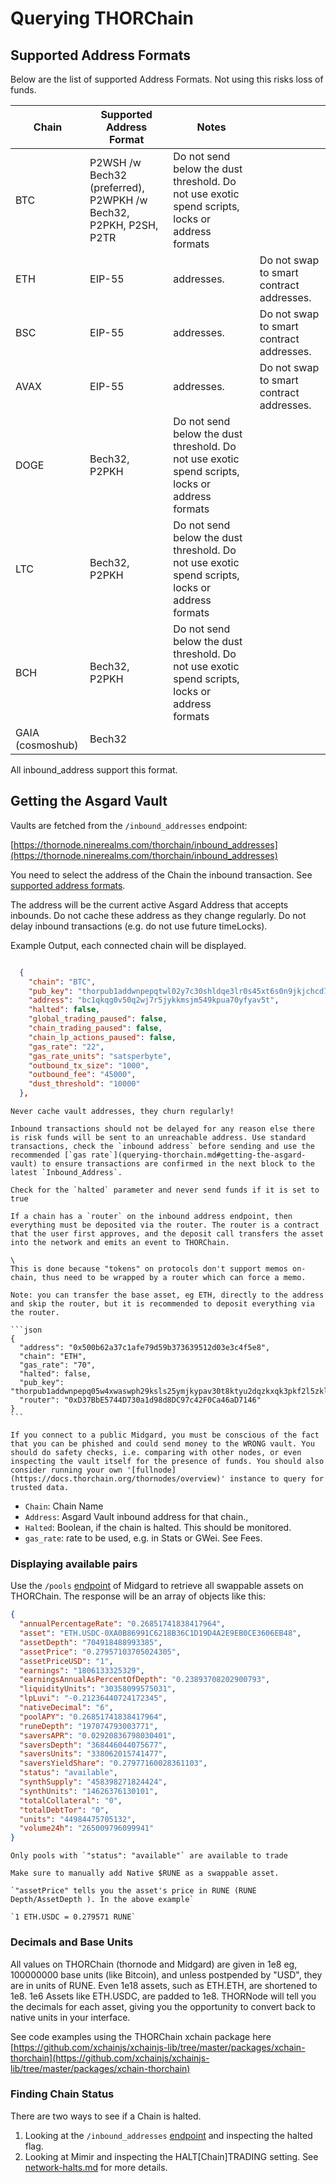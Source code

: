 # Querying THORChain

## Supported Address Formats

Below are the list of supported Address Formats. Not using this risks loss of funds.

| Chain            | Supported Address Format                                         | Notes                                                                                           |                                          |
| ---------------- | ---------------------------------------------------------------- | ----------------------------------------------------------------------------------------------- | ---------------------------------------- |
| BTC              | P2WSH /w Bech32 (preferred), P2WPKH /w Bech32, P2PKH, P2SH, P2TR | Do not send below the dust threshold. Do not use exotic spend scripts, locks or address formats |                                          |
| ETH              | EIP-55                                                           | addresses.                                                                                      | Do not swap to smart contract addresses. |
| BSC              | EIP-55                                                           | addresses.                                                                                      | Do not swap to smart contract addresses. |
| AVAX             | EIP-55                                                           | addresses.                                                                                      | Do not swap to smart contract addresses. |
| DOGE             | Bech32, P2PKH                                                    | Do not send below the dust threshold. Do not use exotic spend scripts, locks or address formats |                                          |
| LTC              | Bech32, P2PKH                                                    | Do not send below the dust threshold. Do not use exotic spend scripts, locks or address formats |                                          |
| BCH              | Bech32, P2PKH                                                    | Do not send below the dust threshold. Do not use exotic spend scripts, locks or address formats |                                          |
| GAIA (cosmoshub) | Bech32                                                           |                                                                                                 |                                          |

All inbound_address support this format.

## Getting the Asgard Vault

Vaults are fetched from the `/inbound_addresses` endpoint:

[https://thornode.ninerealms.com/thorchain/inbound_addresses](https://thornode.ninerealms.com/thorchain/inbound_addresses)

You need to select the address of the Chain the inbound transaction. See [supported address formats](./querying-thorchain.md#supported-address-formats).

The address will be the current active Asgard Address that accepts inbounds. Do not cache these address as they change regularly. Do not delay inbound transactions (e.g. do not use future timeLocks).

Example Output, each connected chain will be displayed.

```json

  {
    "chain": "BTC",
    "pub_key": "thorpub1addwnpepqtwl02y7c30shldqe3lr0s45xt6s0n9jkjchcd7zgscknmcn92vugv5v2ng",
    "address": "bc1qkqg0v50q2wj7r5jykkmsjm549kpua70yfyav5t",
    "halted": false,
    "global_trading_paused": false,
    "chain_trading_paused": false,
    "chain_lp_actions_paused": false,
    "gas_rate": "22",
    "gas_rate_units": "satsperbyte",
    "outbound_tx_size": "1000",
    "outbound_fee": "45000",
    "dust_threshold": "10000"
  },
```

```admonish danger
Never cache vault addresses, they churn regularly!
```

```admonish danger
Inbound transactions should not be delayed for any reason else there is risk funds will be sent to an unreachable address. Use standard transactions, check the `inbound address` before sending and use the recommended [`gas rate`](querying-thorchain.md#getting-the-asgard-vault) to ensure transactions are confirmed in the next block to the latest `Inbound_Address`.
```

```admonish danger
Check for the `halted` parameter and never send funds if it is set to true
```

````admonish warning
If a chain has a `router` on the inbound address endpoint, then everything must be deposited via the router. The router is a contract that the user first approves, and the deposit call transfers the asset into the network and emits an event to THORChain.

\
This is done because "tokens" on protocols don't support memos on-chain, thus need to be wrapped by a router which can force a memo.

Note: you can transfer the base asset, eg ETH, directly to the address and skip the router, but it is recommended to deposit everything via the router.

```json
{
  "address": "0x500b62a37c1afe79d59b373639512d03e3c4f5e8",
  "chain": "ETH",
  "gas_rate": "70",
  "halted": false,
  "pub_key": "thorpub1addwnpepq05w4xwaswph29ksls25ymjkypav30t8ktyu2dqzkxqk3pkf2l5zklvfzef",
  "router": "0xD37BbE5744D730a1d98d8DC97c42F0Ca46aD7146"
}
```

````

```admonish warning
If you connect to a public Midgard, you must be conscious of the fact that you can be phished and could send money to the WRONG vault. You should do safety checks, i.e. comparing with other nodes, or even inspecting the vault itself for the presence of funds. You should also consider running your own '[fullnode](https://docs.thorchain.org/thornodes/overview)' instance to query for trusted data.
```

- `Chain`: Chain Name
- `Address`: Asgard Vault inbound address for that chain.,
- `Halted`: Boolean, if the chain is halted. This should be monitored.
- `gas_rate`: rate to be used, e.g. in Stats or GWei. See Fees.

### Displaying available pairs

Use the `/pools` [endpoint](https://midgard.ninerealms.com/v2/pools) of Midgard to retrieve all swappable assets on THORChain. The response will be an array of objects like this:

```json
{
  "annualPercentageRate": "0.26851741838417964",
  "asset": "ETH.USDC-0XA0B86991C6218B36C1D19D4A2E9EB0CE3606EB48",
  "assetDepth": "704918488993385",
  "assetPrice": "0.27957103705024305",
  "assetPriceUSD": "1",
  "earnings": "1806133325329",
  "earningsAnnualAsPercentOfDepth": "0.23893708202900793",
  "liquidityUnits": "30358099575031",
  "lpLuvi": "-0.21236440724172345",
  "nativeDecimal": "6",
  "poolAPY": "0.26851741838417964",
  "runeDepth": "197074793003771",
  "saversAPR": "0.02920836798030401",
  "saversDepth": "368446044075677",
  "saversUnits": "338062015741477",
  "saversYieldShare": "0.27977160028361103",
  "status": "available",
  "synthSupply": "458398271824424",
  "synthUnits": "14626376130101",
  "totalCollateral": "0",
  "totalDebtTor": "0",
  "units": "44984475705132",
  "volume24h": "265009796099941"
}
```

```admonish info
Only pools with `"status": "available"` are available to trade
```

```admonish info
Make sure to manually add Native $RUNE as a swappable asset.
```

```admonish info
`"assetPrice" tells you the asset's price in RUNE (RUNE Depth/AssetDepth ). In the above example`

`1 ETH.USDC = 0.279571 RUNE`
```

### Decimals and Base Units

All values on THORChain (thornode and Midgard) are given in 1e8 eg, 100000000 base units (like Bitcoin), and unless postpended by "USD", they are in units of RUNE. Even 1e18 assets, such as ETH.ETH, are shortened to 1e8. 1e6 Assets like ETH.USDC, are padded to 1e8. THORNode will tell you the decimals for each asset, giving you the opportunity to convert back to native units in your interface.

See code examples using the THORChain xchain package here [https://github.com/xchainjs/xchainjs-lib/tree/master/packages/xchain-thorchain](https://github.com/xchainjs/xchainjs-lib/tree/master/packages/xchain-thorchain)

### Finding Chain Status

There are two ways to see if a Chain is halted.

1. Looking at the `/inbound_addresses` [endpoint](https://thornode.ninerealms.com/thorchain/inbound_addresses) and inspecting the halted flag.
2. Looking at Mimir and inspecting the HALT\[Chain]TRADING setting. See [network-halts.md](network-halts.md "mention") for more details.

